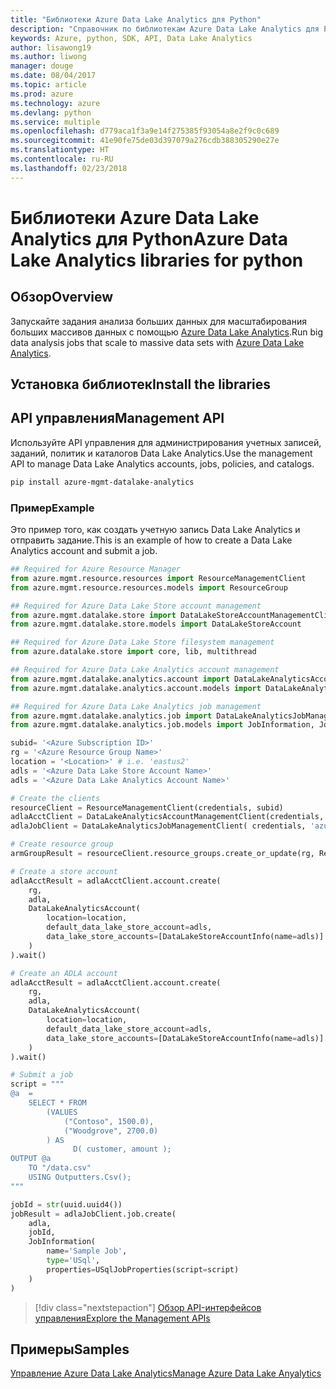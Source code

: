 ```yaml
---
title: "Библиотеки Azure Data Lake Analytics для Python"
description: "Справочник по библиотекам Azure Data Lake Analytics для Python"
keywords: Azure, python, SDK, API, Data Lake Analytics
author: lisawong19
ms.author: liwong
manager: douge
ms.date: 08/04/2017
ms.topic: article
ms.prod: azure
ms.technology: azure
ms.devlang: python
ms.service: multiple
ms.openlocfilehash: d779aca1f3a9e14f275385f93054a8e2f9c0c689
ms.sourcegitcommit: 41e90fe75de03d397079a276cdb388305290e27e
ms.translationtype: HT
ms.contentlocale: ru-RU
ms.lasthandoff: 02/23/2018
---
```

# <a name="azure-data-lake-analytics-libraries-for-python"></a><span data-ttu-id="c4408-104">Библиотеки Azure Data Lake Analytics для Python</span><span class="sxs-lookup"><span data-stu-id="c4408-104">Azure Data Lake Analytics libraries for python</span></span>

## <a name="overview"></a><span data-ttu-id="c4408-105">Обзор</span><span class="sxs-lookup"><span data-stu-id="c4408-105">Overview</span></span>
<span data-ttu-id="c4408-106">Запускайте задания анализа больших данных для масштабирования больших массивов данных с помощью [Azure Data Lake Analytics](/azure/data-lake-analytics/data-lake-analytics-overview).</span><span class="sxs-lookup"><span data-stu-id="c4408-106">Run big data analysis jobs that scale to massive data sets with [Azure Data Lake Analytics](/azure/data-lake-analytics/data-lake-analytics-overview).</span></span>

## <a name="install-the-libraries"></a><span data-ttu-id="c4408-107">Установка библиотек</span><span class="sxs-lookup"><span data-stu-id="c4408-107">Install the libraries</span></span>

## <a name="management-api"></a><span data-ttu-id="c4408-108">API управления</span><span class="sxs-lookup"><span data-stu-id="c4408-108">Management API</span></span>
<span data-ttu-id="c4408-109">Используйте API управления для администрирования учетных записей, заданий, политик и каталогов Data Lake Analytics.</span><span class="sxs-lookup"><span data-stu-id="c4408-109">Use the management API to manage Data Lake Analytics accounts, jobs, policies, and catalogs.</span></span>

```bash
pip install azure-mgmt-datalake-analytics
```

### <a name="example"></a><span data-ttu-id="c4408-110">Пример</span><span class="sxs-lookup"><span data-stu-id="c4408-110">Example</span></span>
<span data-ttu-id="c4408-111">Это пример того, как создать учетную запись Data Lake Analytics и отправить задание.</span><span class="sxs-lookup"><span data-stu-id="c4408-111">This is an example of how to create a Data Lake Analytics account and submit a job.</span></span> 

```python
## Required for Azure Resource Manager
from azure.mgmt.resource.resources import ResourceManagementClient
from azure.mgmt.resource.resources.models import ResourceGroup

## Required for Azure Data Lake Store account management
from azure.mgmt.datalake.store import DataLakeStoreAccountManagementClient
from azure.mgmt.datalake.store.models import DataLakeStoreAccount

## Required for Azure Data Lake Store filesystem management
from azure.datalake.store import core, lib, multithread

## Required for Azure Data Lake Analytics account management
from azure.mgmt.datalake.analytics.account import DataLakeAnalyticsAccountManagementClient
from azure.mgmt.datalake.analytics.account.models import DataLakeAnalyticsAccount, DataLakeStoreAccountInfo

## Required for Azure Data Lake Analytics job management
from azure.mgmt.datalake.analytics.job import DataLakeAnalyticsJobManagementClient
from azure.mgmt.datalake.analytics.job.models import JobInformation, JobState, USqlJobProperties

subid= '<Azure Subscription ID>'
rg = '<Azure Resource Group Name>'
location = '<Location>' # i.e. 'eastus2'
adls = '<Azure Data Lake Store Account Name>'
adls = '<Azure Data Lake Analytics Account Name>'

# Create the clients
resourceClient = ResourceManagementClient(credentials, subid)
adlaAcctClient = DataLakeAnalyticsAccountManagementClient(credentials, subid)
adlaJobClient = DataLakeAnalyticsJobManagementClient( credentials, 'azuredatalakeanalytics.net')

# Create resource group
armGroupResult = resourceClient.resource_groups.create_or_update(rg, ResourceGroup(location=location))

# Create a store account
adlaAcctResult = adlaAcctClient.account.create(
    rg,
    adla,
    DataLakeAnalyticsAccount(
        location=location,
        default_data_lake_store_account=adls,
        data_lake_store_accounts=[DataLakeStoreAccountInfo(name=adls)]
    )
).wait()

# Create an ADLA account
adlaAcctResult = adlaAcctClient.account.create(
    rg,
    adla,
    DataLakeAnalyticsAccount(
        location=location,
        default_data_lake_store_account=adls,
        data_lake_store_accounts=[DataLakeStoreAccountInfo(name=adls)]
    )
).wait()

# Submit a job
script = """
@a  = 
    SELECT * FROM 
        (VALUES
            ("Contoso", 1500.0),
            ("Woodgrove", 2700.0)
        ) AS 
              D( customer, amount );
OUTPUT @a
    TO "/data.csv"
    USING Outputters.Csv();
"""

jobId = str(uuid.uuid4())
jobResult = adlaJobClient.job.create(
    adla,
    jobId,
    JobInformation(
        name='Sample Job',
        type='USql',
        properties=USqlJobProperties(script=script)
    )
)
```

> [!div class="nextstepaction"]
> [<span data-ttu-id="c4408-112">Обзор API-интерфейсов управления</span><span class="sxs-lookup"><span data-stu-id="c4408-112">Explore the Management APIs</span></span>](/python/api/overview/azure/datalakeanalytics/management)

## <a name="samples"></a><span data-ttu-id="c4408-113">Примеры</span><span class="sxs-lookup"><span data-stu-id="c4408-113">Samples</span></span>
[<span data-ttu-id="c4408-114">Управление Azure Data Lake Analytics</span><span class="sxs-lookup"><span data-stu-id="c4408-114">Manage Azure Data Lake Anyalytics</span></span>](https://docs.microsoft.com/azure/data-lake-analytics/data-lake-analytics-manage-use-python-sdk)
